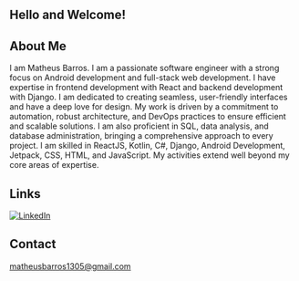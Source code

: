 ## Hello and Welcome!


## About Me
I am Matheus Barros. I am a passionate software engineer with a strong focus on Android development and full-stack web development. I have expertise in frontend development with React and backend development with Django. I am dedicated to creating seamless, user-friendly interfaces and have a deep love for design. My work is driven by a commitment to automation, robust architecture, and DevOps practices to ensure efficient and scalable solutions. I am also proficient in SQL, data analysis, and database administration, bringing a comprehensive approach to every project. I am skilled in ReactJS, Kotlin, C#, Django, Android Development, Jetpack, CSS, HTML, and JavaScript. My activities extend well beyond my core areas of expertise.


## Links
[![LinkedIn](https://img.shields.io/badge/LinkedIn-0077B5?style=for-the-badge&logo=linkedin&logoColor=white)](https://www.linkedin.com/in/mattheusbarroos/)


## Contact
[matheusbarros1305@gmail.com](mailto:matheusbarros1305@gmail.com)
